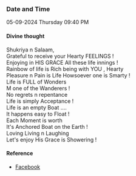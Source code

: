 ### Date and Time

05-09-2024 Thursday 09:40 PM

#### Divine thought

Shukriya n Salaam, <br />
Grateful to receive your Hearty FEELINGS ! <br />
Enjoying in HIS GRACE All these life innings ! <br />
Rainbow of life is Rich being with YOU , Hearty <br />
Pleasure n Pain is Life Howsoever one is Smarty ! <br />
Life is FULL of Wonders <br />
M one of the Wanderers ! <br />
No regrets n repentance <br />
Life is simply Acceptance ! <br />
Life is an empty Boat .... <br />
It happens easy to Float ! <br />
Each Moment is worth <br />
It's Anchored Boat on the Earth ! <br />
Loving Living n Laughing <br />
Let's enjoy His Grace is Showering !

#### Reference

* [Facebook](https://www.facebook.com/share/p/cNXZU1o9EUPXUvMo/)
